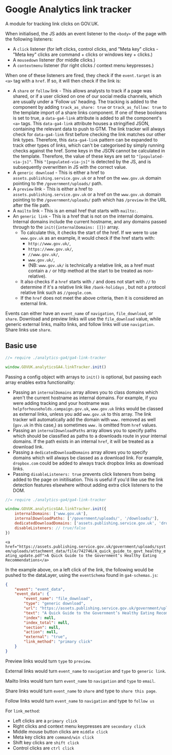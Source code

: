 # Google Analytics link tracker

A module for tracking link clicks on GOV.UK.

When initialised, the JS adds an event listener to the `<body>` of the page with the following listeners:

- A `click` listener (for left clicks, control clicks, and "Meta key" clicks - "Meta key" clicks are command + clicks or windows key + clicks.)
- A `mousedown` listener (for middle clicks.)
- A `contextmenu` listener (for right clicks / context menu keypresses.)

When one of these listeners are fired, they check if the `event.target` is an `<a>` tag with a `href`. If so, it will then check if the link is:

- A `share` or `follow` link - This allows analysts to track if a page was shared, or if a user clicked on one of our social media channels, which are usually under a 'Follow us' heading. The tracking is added to the component by adding `track_as_share: true` or `track_as_follow: true` to the template import of a share links component. If one of these booleans is set to true, a `data-ga4-link` attribute is added to all the component's `<a>` tags. This `data-ga4-link` attribute houses a stringified JSON, containing the relevant data to push to GTM. The link tracker will always check for `data-ga4-link` first before checking the link matches our other link types. Therefore, this `data-ga4-link` pattern can be expanded to track other types of links, which can't be categorised by simply running checks against the href. Some keys in the JSON cannot be calculated in the template. Therefore, the value of these keys are set to `"[populated-via-js]"`. This `"[populated-via-js]"` is detected by the JS, and is subsequently overwritten in JS with the correct value.
- A `generic download` - This is either a href to `assets.publishing.service.gov.uk` or a href on the `www.gov.uk` domain pointing to the `/government/uploads/` path.
- A `preview` link - This is either a href to `assets.publishing.service.gov.uk` or a href on the `www.gov.uk` domain pointing to the `/government/uploads/` path which has `/preview` in the URL after the file path.
- A `mailto` link - This is an email href that starts with `mailto:`.
- An `generic link`  - This is a href that is not on the internal domains. Internal domains include the current hostname, and any domains passed through to the `init({internalDomains: []})` array.
    - To calculate this, it checks the start of the href. If we were to use `www.gov.uk` as an example, it would check if the href starts with:
        - `http://www.gov.uk/`,
        - `https://www.gov.uk/`,
        - `//www.gov.uk/`,
        - `www.gov.uk/`,
        - (NB: `www.gov.uk/` is technically a relative link, as a href must contain a `/` or http method at the start to be treated as non-relative).
    - It also checks if a `href` starts with `/` and does not start with `//` to determine if it's a relative link like `/bank-holidays` , but not a protocol relative link such as `//google.com`.
    - If the `href` does not meet the above criteria, then it is considered an external link.

Events can either have an `event_name` of `navigation`, `file_download`, or `share`. Download and preview links will use the `file_download` value, while generic external links, mailto links, and follow links will use `navigation`. Share links use `share`.

## Basic use

```JavaScript
//= require ./analytics-ga4/ga4-link-tracker

window.GOVUK.analyticsGA4.linkTracker.init()
```

Passing a config object with arrays to `init()` is optional, but passing each array enables extra functionality:
- Passing an `internalDomains` array allows you to class domains which aren't the current hostname as internal domains. For example, if you were adding tracking and your hostname was `helpforhouseholds.campaign.gov.uk`, `www.gov.uk` links would be classed as external links, unless you add `www.gov.uk` to this array. The link tracker will automatically add the domain with `www.` removed as well (`gov.uk` in this case,) as sometimes `www.` is omitted from `href` values.
- Passing an `internalDownloadPaths` array allows you to specify paths which should be classified as paths to a downloads route in your internal domains. If the path exists in an internal `href`, it will be treated as a download link.
- Passing a `dedicatedDownloadDomains` array allows you to specify domains which will always be classed as a download link. For example, `dropbox.com` could be added to always track dropbox links as download links.
- Passing `disableListeners: true` prevents click listeners from being added to the page on initilisation. This is useful if you'd like use the link detection features elsewhere without adding extra click listeners to the DOM.

```JavaScript
//= require ./analytics-ga4/ga4-link-tracker

window.GOVUK.analyticsGA4.linkTracker.init({
    internalDomains: ['www.gov.uk'],
    internalDownloadPaths: ['/government/uploads/', '/downloads/'],
    dedicatedDownloadDomains: ['assets.publishing.service.gov.uk', 'dropbox.com'],
    disableListeners: // true/false
})

```

`<a href="https://assets.publishing.service.gov.uk/government/uploads/system/uploads/attachment_data/file/742746/A_quick_guide_to_govt_healthy_eating_update.pdf">A Quick Guide to the Government’s Healthy Eating Recommendations</a>`

In the example above, on a left click of the link, the following would be pushed to the dataLayer, using the `eventSchema` found in `ga4-schemas.js`:

```JSON
{
    "event": "event_data",
    "event_data": {
        "event_name": "file_download",
        "type": "generic download",
        "url": "https://assets.publishing.service.gov.uk/government/uploads/system/uploads/attachment_data/file/742746/A_quick_guide_to_govt_healthy_eating_update.pdf",
        "text": "A Quick Guide to the Government’s Healthy Eating Recommendations",
        "index": null,
        "index_total": null,
        "section": null,
        "action": null,
        "external": "true",
        "link_method": "primary click"
    }
}
```

Preview links would turn `type` to `preview`.

External links would turn `event_name` to `navigation` and `type` to `generic link`.

Mailto links would turn turn `event_name` to `navigation` and `type` to `email`.

Share links would turn `event_name` to `share` and type to `share this page`.

Follow links would turn `event_name` to `navigation` and type to `follow us`

For `link_method`:

- Left clicks are a `primary click`
- Right clicks and context menu keypresses are `secondary click`
- Middle mouse button clicks are `middle click`
- Meta key clicks are `command/win click`
- Shift key clicks are `shift click`
- Control clicks are `ctrl click`
